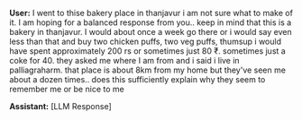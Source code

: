 **User:**
I went to thise bakery place in thanjavur i am not sure what to make of it. I am hoping for a balanced response from you.. keep in mind that this is a bakery in thanjavur. I would about once a week go there or i would say even less than that and buy two chicken puffs, two veg puffs, thumsup i would have spent approximately 200 rs or sometimes just 80 ₹. sometimes just a coke for 40. they asked me where I am from and i said i live in palliagraharm. that place is about 8km from my home but they've seen me about a dozen times.. does this sufficiently explain why they seem to remember me or be nice to me 

**Assistant:**
[LLM Response]

